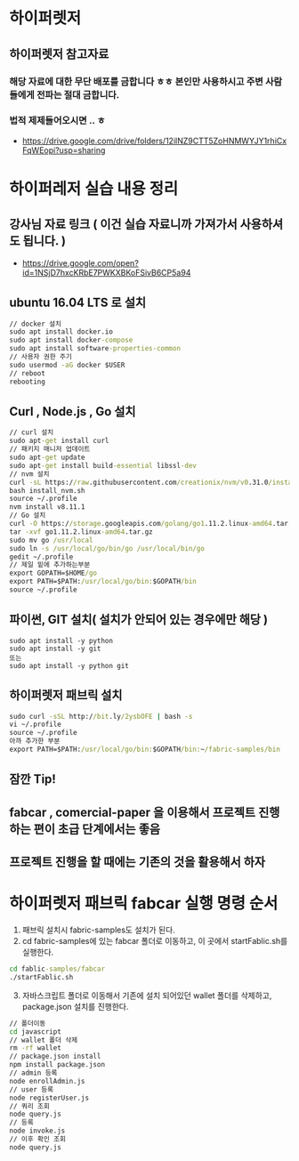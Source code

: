 # 하이퍼렛저

## 하이퍼렛저 참고자료
### 해당 자료에 대한 무단 배포를 금합니다 ㅎㅎ 본인만 사용하시고 주변 사람들에게 전파는 절대 금합니다.
### 법적 제제들어오시면 .. ㅎ
- https://drive.google.com/drive/folders/12ilNZ9CTT5ZoHNMWYJY1rhiCxFqWEopi?usp=sharing

# 하이퍼레저 실습 내용 정리
## 강사님 자료 링크 ( 이건 실습 자료니까 가져가서 사용하셔도 됩니다. )
- https://drive.google.com/open?id=1NSjD7hxcKRbE7PWKXBKoFSivB6CP5a94

## ubuntu 16.04 LTS 로 설치
``` cmd
// docker 설치
sudo apt install docker.io
sudo apt install docker-compose
sudo apt install software-properties-common
// 사용자 권한 주기
sudo usermod -aG docker $USER
// reboot
rebooting
```

## Curl , Node.js , Go 설치
``` cmd
// curl 설치
sudo apt-get install curl
// 패키지 매니저 업데이트
sudo apt-get update
sudo apt-get install build-essential libssl-dev
// nvm 설치
curl -sL https://raw.githubusercontent.com/creationix/nvm/v0.31.0/install.sh -o install_nvm.sh
bash install_nvm.sh
source ~/.profile
nvm install v8.11.1
// Go 설치
curl -O https://storage.googleapis.com/golang/go1.11.2.linux-amd64.tar.gz
tar -xvf go1.11.2.linux-amd64.tar.gz
sudo mv go /usr/local
sudo ln -s /usr/local/go/bin/go /usr/local/bin/go
gedit ~/.profile
// 제일 밑에 추가하는부분
export GOPATH=$HOME/go
export PATH=$PATH:/usr/local/go/bin:$GOPATH/bin
source ~/.profile
```

## 파이썬, GIT 설치( 설치가 안되어 있는 경우에만 해당 )
```
sudo apt install -y python
sudo apt install -y git
또는
sudo apt install -y python git
```

## 하이퍼렛저 패브릭 설치
```cmd
sudo curl -sSL http://bit.ly/2ysbOFE | bash -s
vi ~/.profile
source ~/.profile
아까 추가한 부분
export PATH=$PATH:/usr/local/go/bin:$GOPATH/bin:~/fabric-samples/bin
```

## 잠깐 Tip!
## fabcar , comercial-paper 을 이용해서 프로젝트 진행하는 편이 초급 단계에서는 좋음
## 프로젝트 진행을 할 때에는 기존의 것을 활용해서 하자

# 하이퍼렛저 패브릭 fabcar 실행 명령 순서
1. 패브릭 설치시 fabric-samples도 설치가 된다. 
2. cd fabric-samples에 있는 fabcar 폴더로 이동하고, 이 곳에서 startFablic.sh를 실행한다.
  ``` cmd
  cd fablic-samples/fabcar
  ./startFablic.sh
  ```
3. 자바스크립트 폴더로 이동해서 기존에 설치 되어있던 wallet 폴더를 삭제하고, package.json 설치를 진행한다.
``` cmd
// 폴더이동
cd javascript
// wallet 폴더 삭제
rm -rf wallet
// package.json install
npm install package.json
// admin 등록
node enrollAdmin.js
// user 등록
node registerUser.js
// 쿼리 조회
node query.js
// 등록 
node invoke.js
// 이후 확인 조회
node query.js 
```
